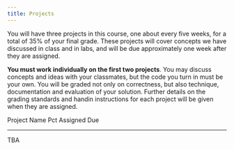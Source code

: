 ```yaml
---
title: Projects
---
```


You will have three projects in this course, one about every five weeks,
for a total of 35% of your final grade. These projects will cover
concepts we have discussed in class and in labs, and will be due
approximately one week after they are assigned.

**You must work individually on the first two projects**. You may
discuss concepts and ideas with your classmates, but the code you turn
in must be your own. You will be graded not only on correctness, but
also technique, documentation and evaluation of your solution. Further
details on the grading standards and handin instructions for each
project will be given when they are assigned.

Project   Name                                                                                                                    Pct Assigned   Due
--------- ---------------------------------------------------                                                                     --- ---------- --------------------
TBA

<!-- 1         [Question-Answer](http://mgoadric.github.io/csci150/projects/project1_if.html)                                          5%  Feb 9      Feb 16 -->
<!-- 2         [Word Games](http://mgoadric.github.io/csci150/projects/project2.html) [ [Sample project start](static/project2.py) ]   10% Mar 9      Mar 16 -->
<!-- 3         [Final Project](labs/final.html)                                                                                        20% Apr 11     Friday, May 5, 2pm -->
